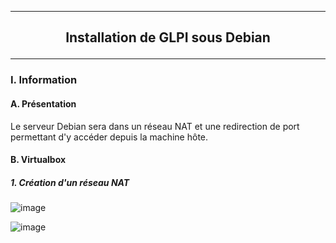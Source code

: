 ----------------------------------------------------------------------------------------------------------------------------------------------------------------------------------------
## <p align='center'> Installation de GLPI sous Debian </p>

----------------------------------------------------------------------------------------------------------------------------------------------------------------------------------------
### I. Information
#### A. Présentation
Le serveur Debian sera dans un réseau NAT et une redirection de port permettant d'y accéder depuis la machine hôte.

#### B. Virtualbox
##### 1. Création d'un réseau NAT
![image](https://github.com/user-attachments/assets/bd62c64f-4e1f-47c9-952c-47bb9eda5163)

![image](https://github.com/user-attachments/assets/5923dd6d-ba17-43fc-93d4-f64112af3031)
